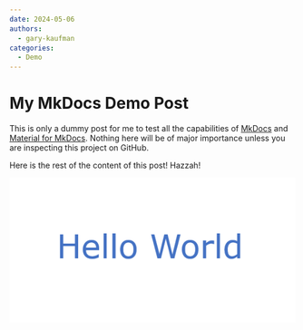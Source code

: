 ```yaml
---
date: 2024-05-06
authors:
  - gary-kaufman
categories:
  - Demo
---
```


# My MkDocs Demo Post

This is only a dummy post for me to test all the capabilities of [MkDocs](https://www.mkdocs.org/) and [Material for MkDocs](https://squidfunk.github.io/mkdocs-material/). Nothing here will be of major importance unless you are inspecting this project on GitHub.

<!-- more -->
Here is the rest of the content of this post! Hazzah!

![Hello World Image](../images/hello-world-image.png)
